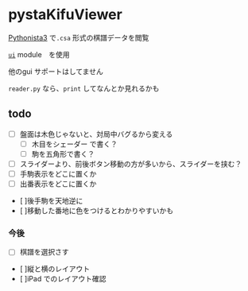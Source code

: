 # pystaKifuViewer

[Pythonista3](http://omz-software.com/pythonista/) で`.csa` 形式の棋譜データを閲覧


[`ui`](http://omz-software.com/pythonista/docs/ios/ui.html) module　を使用

他のgui サポートはしてません


`reader.py` なら、`print` してなんとか見れるかも


## todo


- [ ] 盤面は木色じゃないと、対局中バグるから変える
  - [ ] 木目をシェーダー で書く？
  - [ ] 駒を五角形で書く？
- [ ] スライダーより、前後ボタン移動の方が多いから、スライダーを挟む？
- [ ] 手駒表示をどこに置くか
- [ ] 出番表示をどこに置くか
- [ ]後手駒を天地逆に
- [ ]移動した番地に色をつけるとわかりやすいかも


### 今後
- [ ] 棋譜を選択さす
- [ ]縦と横のレイアウト
- [ ]iPad でのレイアウト確認
